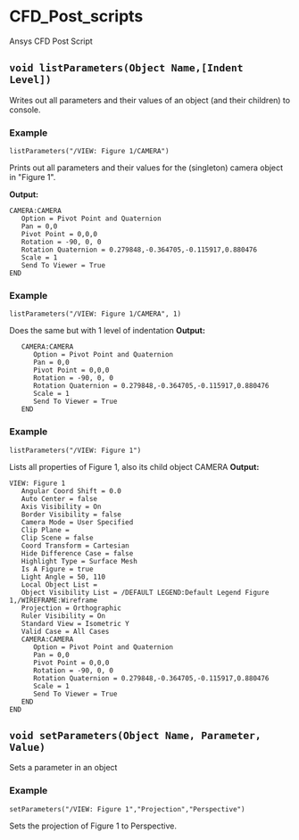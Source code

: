 # CFD_Post_scripts
Ansys CFD Post Script

## ```void listParameters(Object Name,[Indent Level])```
Writes out all parameters and their values of an object (and their children) to console.

### Example
```
listParameters("/VIEW: Figure 1/CAMERA")
```
Prints out all parameters and their values for the (singleton) camera object in "Figure 1".

**Output:**
```
CAMERA:CAMERA
   Option = Pivot Point and Quaternion
   Pan = 0,0
   Pivot Point = 0,0,0
   Rotation = -90, 0, 0
   Rotation Quaternion = 0.279848,-0.364705,-0.115917,0.880476
   Scale = 1
   Send To Viewer = True
END
```
### Example
```
listParameters("/VIEW: Figure 1/CAMERA", 1)
```
Does the same but with 1 level of indentation
**Output:**
```
   CAMERA:CAMERA
      Option = Pivot Point and Quaternion
      Pan = 0,0
      Pivot Point = 0,0,0
      Rotation = -90, 0, 0
      Rotation Quaternion = 0.279848,-0.364705,-0.115917,0.880476
      Scale = 1
      Send To Viewer = True
   END
```


### Example
```
listParameters("/VIEW: Figure 1")
```
Lists all properties of Figure 1, also its child object CAMERA
**Output:**
```
VIEW: Figure 1
   Angular Coord Shift = 0.0
   Auto Center = false
   Axis Visibility = On
   Border Visibility = false
   Camera Mode = User Specified
   Clip Plane = 
   Clip Scene = false
   Coord Transform = Cartesian
   Hide Difference Case = false
   Highlight Type = Surface Mesh
   Is A Figure = true
   Light Angle = 50, 110
   Local Object List = 
   Object Visibility List = /DEFAULT LEGEND:Default Legend Figure 1,/WIREFRAME:Wireframe
   Projection = Orthographic
   Ruler Visibility = On
   Standard View = Isometric Y
   Valid Case = All Cases
   CAMERA:CAMERA
      Option = Pivot Point and Quaternion
      Pan = 0,0
      Pivot Point = 0,0,0
      Rotation = -90, 0, 0
      Rotation Quaternion = 0.279848,-0.364705,-0.115917,0.880476
      Scale = 1
      Send To Viewer = True
   END
END
```


## ```void setParameters(Object Name, Parameter, Value)```
Sets a parameter in an object

### Example
```
setParameters("/VIEW: Figure 1","Projection","Perspective")
```
Sets the projection of Figure 1 to Perspective.
